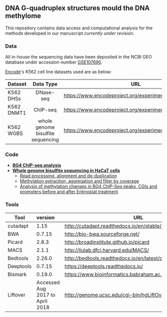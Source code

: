 
## DNA G-quadruplex structures mould the DNA methylome

This repository contains data access and computational analysis for the methods developed in our manuscript *currently under revision*.

### Data

All in-house the sequencing data have been deposited in the NCBI GEO database under accession number [GSE107690](https://www.ncbi.nlm.nih.gov/geo/query/acc.cgi?acc=GSE107690). 

[Encode](https://www.encodeproject.org/)'s K562 cell line datasets used are as below: 

| Dataset       | Data Type                          | URL                                                    |
| ------------- |:----------------------------------:| -------------------------------------------------------|
| K562 DHSs     | DNase-seq                          | https://www.encodeproject.org/experiments/ENCSR000EPC/ |
| K562 DNMT1    | ChIP-seq                           | https://www.encodeproject.org/experiments/ENCSR987PBI/ |
| K562 WGBS     | whole genome bisulfite sequencing  | https://www.encodeproject.org/experiments/ENCSR765JPC/ |


### Code

- [**BG4 ChIP-seq analysis**](ChIP-seq_Analysis.md)
- [**Whole genome bisulfite sequencing in HaCaT cells**](wgbs_hacat.md)
  - [Read processing, alignment and de-duplication](wgbs_hacat.md#read-processing-alignment-and-de-duplication)
  - [Methylation extraction, aggregation and filter by coverage](wgbs_hacat.md#methylation-extraction-aggregation-and-filter-by-coverage)
  - [Analysis of methylation changes in BG4 ChIP-Seq peaks, CGIs and promoters before and after Entinostat treatment](wgbs_hacat.md#analysis-of-methylation-changes-in-bg4-chip-seq-peaks-cgis-and-promoters-before-and-after-entinostat-treatment)
  


### Tools 

|Tool           | version                         | URL                                                           |
| ------------- |:--------------------------------| --------------------------------------------------------------|
| cutadapt      | 1.15                            |http://cutadapt.readthedocs.io/en/stable/installation.html     |
| BWA           | 0.7.15                          |http://bio-bwa.sourceforge.net/                                |
| Picard        | 2.8.3                           |http://broadinstitute.github.io/picard                         |
| MACS          | 2.1.1                           |http://liulab.dfci.harvard.edu/MACS/                           |
| Bedtools      | 2.26.0                          |http://bedtools.readthedocs.io/en/latest/content/overview.html |
| Deeptools     | 0.7.15                          |https://deeptools.readthedocs.io/                              |
| Bismark       | 0.19.0                          |https://www.bioinformatics.babraham.ac.uk/projects/bismark/    |
| Liftover      | Accessed Aug 2017 to April 2018 |http://genome.ucsc.edu/cgi-bin/hgLiftOver                      |

